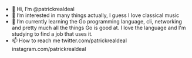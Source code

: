 - 👋 Hi, I’m @patrickrealdeal
- 👀 I’m interested in many things actually, I guess I love classical music
- 🌱 I’m currently learning the Go programming language, cli, networking and pretty much all the things Go is good at. 
     I love the language and I'm studying to find a job that uses it.
- 📫 How to reach me twitter.com/patrickrealdeal instagram.com/patrickrealdeal

<!---
patrickrealdeal/patrickrealdeal is a ✨ special ✨ repository because its `README.md` (this file) appears on your GitHub profile.
You can click the Preview link to take a look at your changes.
--->
